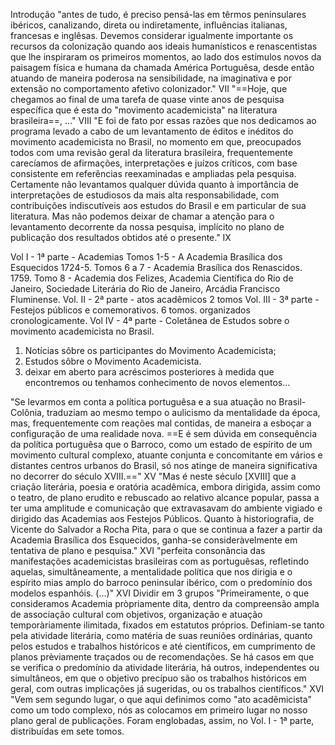 Introdução
"antes de tudo, é preciso pensá-las em têrmos peninsulares ibéricos, canalizando, direta ou indiretamente, influências italianas, francesas e inglêsas. Devemos considerar igualmente importante os recursos da colonização quando aos ideais humanísticos e renascentistas que lhe inspiraram os primeiros momentos, ao lado dos estímulos novos da paisagem física e humana da chamada América Portuguêsa, desde então atuando de maneira poderosa na sensibilidade, na imaginativa e por extensão no comportamento afetivo colonizador." VII
"==Hoje, que chegamos ao final de uma tarefa de quase vinte anos de pesquisa específica que é esta do "movimento academicista" na literatura brasileira==, ..." VIII
"E foi de fato por essas razões que nos dedicamos ao programa levado a cabo de um levantamento de éditos e inéditos do movimento academicista no Brasil, no momento em que, preocupados todos com uma revisão geral da literatura brasileira, frequentemente carecíamos de afirmações, interpretações e juízos críticos, com base consistente em referências reexaminadas e ampliadas pela pesquisa. Certamente não levantamos qualquer dúvida quanto à importância de interpretações de estudiosos da mais alta responsabilidade, com contribuições indiscutíveis aos estudos do Brasil e em particular de sua literatura. Mas não podemos deixar de chamar a atenção para o levantamento decorrente da nossa pesquisa, implícito no plano de publicação dos resultados obtidos até o presente." IX

Vol I - 1ª parte - Academias
Tomos 1-5 - A Academia Brasílica dos Esquecidos 1724-5.
Tomos 6 a 7 - Academia Brasílica dos Renascidos. 1759.
Tomo 8 - Academia dos Felizes, Academia Científica do Rio de Janeiro, Sociedade Literária do Rio de Janeiro, Arcádia Francisco Fluminense.
Vol. II - 2ª parte - atos acadêmicos
2 tomos
Vol. III - 3ª parte - Festejos públicos e comemorativos.
6 tomos. organizados cronologicamente. 
Vol IV - 4ª parte - Coletânea de Estudos sobre o movimento academicista no Brasil.
1. Notícias sôbre os participantes do Movimento Academicista;
2. Estudos sôbre o Movimento Academicista.
3. deixar em aberto para acréscimos posteriores à medida que encontremos ou tenhamos conhecimento de novos elementos...

"Se levarmos em conta a política portuguêsa e a sua atuação no Brasil-Colônia, traduziam ao mesmo tempo o aulicismo da mentalidade da época, mas, frequentemente com reações mal contidas, de maneira a esboçar a configuração de uma realidade nova. ==E é sem dúvida em consequência da política portuguêsa que o Barroco, como um estado de espírito de um movimento cultural complexo, atuante conjunta e concomitante em vários e distantes centros urbanos do Brasil, só nos atinge de maneira significativa no decorrer do século XVIII.==" XV
"Mas é neste século [XVIII] que a criação literária, poesia e oratória acadêmica, embora dirigida, assim como o teatro, de plano erudito e rebuscado ao relativo alcance popular, passa a ter uma amplitude e comunicação que extravasavam do ambiente vigiado e dirigido das Academias aos Festejos Públicos. Quanto à historiografia, de Vicente do Salvador a Rocha Pita, para o que se continua a fazer a partir da Academia Brasílica dos Esquecidos, ganha-se consideràvelmente em tentativa de plano e pesquisa." XVI
"perfeita consonância das manifestações academicistas brasileiras com as portuguêsas, refletindo aquelas, simultâneamente, a mentalidade política que nos dirigia e o espírito mias amplo do barroco peninsular ibérico, com o predomínio dos modelos espanhóis. (...)" XVI
Dividir em 3 grupos
"Primeiramente, o que consideramos Academia pròpriamente dita, dentro da compreensão ampla de associação cultural com objetivos, organização e atuação temporàriamente ilimitada, fixados em estatutos próprios. Definiam-se tanto pela atividade literária, como matéria de suas reuniões ordinárias, quanto pelos estudos e trabalhos históricos e até científicos, em cumprimento de planos prèviamente traçados ou de recomendações. Se há casos em que se verifica o predomínio da atividade literária, há outros, independentes ou simultâneos, em que o objetivo precípuo são os trabalhos históricos em geral, com outras implicações já sugeridas, ou os trabalhos científicos." XVI
"Vem sem segundo lugar, o que aqui definimos como "ato acadêmicista" como um todo complexo, nós as colocamos em primeiro lugar no nosso plano geral de publicações. Foram englobadas, assim, no Vol. I - 1ª parte, distribuídas em sete tomos.